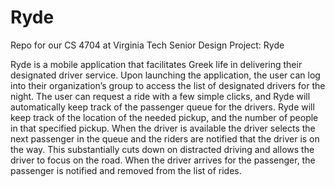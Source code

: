 # Ryde
Repo for our CS 4704 at Virginia Tech Senior Design Project: Ryde


Ryde is a mobile application that facilitates Greek life in delivering their designated driver service.  Upon launching the application, the user can log into their organization’s group to access the list of designated drivers for the night.  The user can request a ride with a few simple clicks, and Ryde will automatically keep track of the passenger queue for the drivers.  Ryde will keep track of the location of the needed pickup, and the number of people in that specified pickup. When the driver is available the driver selects the next passenger in the queue and the riders are notified that the driver is on the way. This substantially cuts down on distracted driving and allows the driver to focus on the road. When the driver arrives for the passenger, the passenger is notified and removed from the list of rides.
